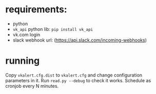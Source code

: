# requirements:

* python
* `vk_api` python lib: `pip install vk_api`
* vk.com login
* slack webhook url: (https://api.slack.com/incoming-webhooks)

# running
Copy `vkalert.cfg.dist` to `vkalert.cfg` and change configuration parameters in it.
Run `read.py --debug` to check it works.
Schedule as cronjob every N minutes.
